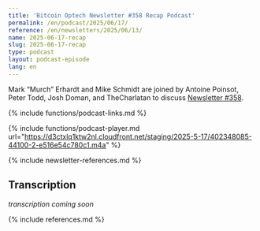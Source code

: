 ```yaml
---
title: 'Bitcoin Optech Newsletter #358 Recap Podcast'
permalink: /en/podcast/2025/06/17/
reference: /en/newsletters/2025/06/13/
name: 2025-06-17-recap
slug: 2025-06-17-recap
type: podcast
layout: podcast-episode
lang: en
---
```

Mark “Murch” Erhardt and Mike Schmidt are joined by Antoine Poinsot, Peter Todd,
Josh Doman, and TheCharlatan to discuss [Newsletter #358]({{page.reference}}).

{% include functions/podcast-links.md %}

{% include functions/podcast-player.md url="https://d3ctxlq1ktw2nl.cloudfront.net/staging/2025-5-17/402348085-44100-2-e516e54c780c1.m4a" %}

{% include newsletter-references.md %}

## Transcription

_transcription coming soon_

{% include references.md %}
